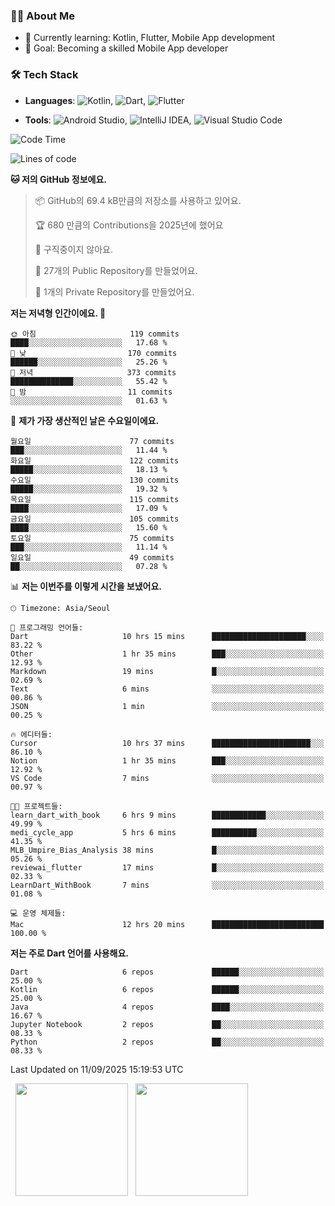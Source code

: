 ### 👨‍💻 About Me
- 🌱 Currently learning: Kotlin, Flutter, Mobile App development
- 🎯 Goal: Becoming a skilled Mobile App developer

### 🛠 Tech Stack
- **Languages**: ![Kotlin](https://img.shields.io/badge/Kotlin-0095D5?style=flat-square&logo=kotlin&logoColor=white), ![Dart](https://img.shields.io/badge/Dart-0175C2?style=flat-square&logo=dart&logoColor=white), ![Flutter](https://img.shields.io/badge/Flutter-02569B?style=flat-square&logo=flutter&logoColor=white)

- **Tools**:
![Android Studio](https://img.shields.io/badge/Android%20Studio-3DDC84?style=flat-square&logo=android-studio&logoColor=white), 
![IntelliJ IDEA](https://img.shields.io/badge/IntelliJ%20IDEA-000000?style=flat-square&logo=intellij-idea&logoColor=white), 
![Visual Studio Code](https://img.shields.io/badge/VS%20Code-007ACC?style=flat-square&logo=visual-studio-code&logoColor=white)

<!--START_SECTION:waka-->
![Code Time](http://img.shields.io/badge/Code%20Time-260%20hrs%204%20mins-blue)

![Lines of code](https://img.shields.io/badge/%EC%A0%80%EB%8A%94%20%EC%97%AC%ED%83%9C%EA%B9%8C%EC%A7%80%20-355.1%20thousand%20%EC%A4%84%EC%9D%98%20%EC%BD%94%EB%93%9C%EB%A5%BC%20%EC%9E%91%EC%84%B1%ED%96%88%EC%96%B4%EC%9A%94.-blue)

**🐱 저의 GitHub 정보에요.** 

> 📦 GitHub의 69.4 kB만큼의 저장소를 사용하고 있어요. 
 > 
> 🏆 680 만큼의 Contributions을 2025년에 했어요
 > 
> 🚫 구직중이지 않아요.
 > 
> 📜 27개의 Public Repository를 만들었어요. 
 > 
> 🔑 1개의 Private Repository를 만들었어요. 
 > 
**저는 저녁형 인간이에요. 🦉** 

```text
🌞 아침                     119 commits         ████░░░░░░░░░░░░░░░░░░░░░   17.68 % 
🌆 낮　                     170 commits         ██████░░░░░░░░░░░░░░░░░░░   25.26 % 
🌃 저녁                     373 commits         ██████████████░░░░░░░░░░░   55.42 % 
🌙 밤　                     11 commits          ░░░░░░░░░░░░░░░░░░░░░░░░░   01.63 % 
```
📅 **제가 가장 생산적인 날은 수요일이에요.** 

```text
월요일                      77 commits          ███░░░░░░░░░░░░░░░░░░░░░░   11.44 % 
화요일                      122 commits         █████░░░░░░░░░░░░░░░░░░░░   18.13 % 
수요일                      130 commits         █████░░░░░░░░░░░░░░░░░░░░   19.32 % 
목요일                      115 commits         ████░░░░░░░░░░░░░░░░░░░░░   17.09 % 
금요일                      105 commits         ████░░░░░░░░░░░░░░░░░░░░░   15.60 % 
토요일                      75 commits          ███░░░░░░░░░░░░░░░░░░░░░░   11.14 % 
일요일                      49 commits          ██░░░░░░░░░░░░░░░░░░░░░░░   07.28 % 
```


📊 **저는 이번주를 이렇게 시간을 보냈어요.** 

```text
🕑︎ Timezone: Asia/Seoul

💬 프로그래밍 언어들: 
Dart                     10 hrs 15 mins      █████████████████████░░░░   83.22 % 
Other                    1 hr 35 mins        ███░░░░░░░░░░░░░░░░░░░░░░   12.93 % 
Markdown                 19 mins             █░░░░░░░░░░░░░░░░░░░░░░░░   02.69 % 
Text                     6 mins              ░░░░░░░░░░░░░░░░░░░░░░░░░   00.86 % 
JSON                     1 min               ░░░░░░░░░░░░░░░░░░░░░░░░░   00.25 % 

🔥 에디터들: 
Cursor                   10 hrs 37 mins      ██████████████████████░░░   86.10 % 
Notion                   1 hr 35 mins        ███░░░░░░░░░░░░░░░░░░░░░░   12.92 % 
VS Code                  7 mins              ░░░░░░░░░░░░░░░░░░░░░░░░░   00.97 % 

🐱‍💻 프로젝트들: 
learn_dart_with_book     6 hrs 9 mins        ████████████░░░░░░░░░░░░░   49.99 % 
medi_cycle_app           5 hrs 6 mins        ██████████░░░░░░░░░░░░░░░   41.35 % 
MLB_Umpire_Bias_Analysis 38 mins             █░░░░░░░░░░░░░░░░░░░░░░░░   05.26 % 
reviewai_flutter         17 mins             █░░░░░░░░░░░░░░░░░░░░░░░░   02.33 % 
LearnDart_WithBook       7 mins              ░░░░░░░░░░░░░░░░░░░░░░░░░   01.08 % 

💻 운영 체제들: 
Mac                      12 hrs 20 mins      █████████████████████████   100.00 % 
```

**저는 주로 Dart 언어를 사용해요.** 

```text
Dart                     6 repos             ██████░░░░░░░░░░░░░░░░░░░   25.00 % 
Kotlin                   6 repos             ██████░░░░░░░░░░░░░░░░░░░   25.00 % 
Java                     4 repos             ████░░░░░░░░░░░░░░░░░░░░░   16.67 % 
Jupyter Notebook         2 repos             ██░░░░░░░░░░░░░░░░░░░░░░░   08.33 % 
Python                   2 repos             ██░░░░░░░░░░░░░░░░░░░░░░░   08.33 % 
```




 Last Updated on 11/09/2025 15:19:53 UTC
<!--END_SECTION:waka-->

<p>
  <img height="180em" src="https://github-readme-stats.vercel.app/api?username=JongHyun070105&show_icons=true&include_all_commits=true&bg_color=0d1117&title_color=ffffff&text_color=c9d1d9&icon_color=79ff97">
  <img height="180em" src="https://github-readme-stats.vercel.app/api/top-langs/?username=JongHyun070105&layout=compact&langs_count=4&bg_color=0d1117&title_color=ffffff&text_color=c9d1d9&hide=php,jupyter%20notebook&hide_repo=EcoStep,mimir,git-session">
</p>
